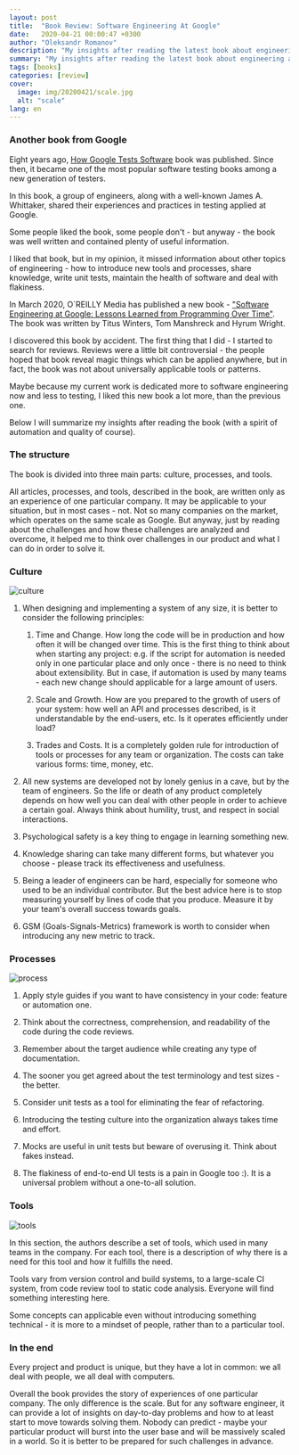 ```yaml
---
layout: post
title:  "Book Review: Software Engineering At Google"
date:   2020-04-21 00:00:47 +0300
author: "Oleksandr Romanov"
description: "My insights after reading the latest book about engineering at Google"
summary: "My insights after reading the latest book about engineering at Google"
tags: [books]
categories: [review]
cover:
  image: img/20200421/scale.jpg
  alt: "scale"
lang: en
---
```


### Another book from Google

Eight years ago, [How Google Tests Software][HGTS] book was published. Since then, it became one of the most popular software testing books among a new generation of testers.  

In this book, a group of engineers, along with a well-known James A. Whittaker, shared their experiences and practices in testing applied at Google.  

Some people liked the book, some people don't - but anyway - the book was well written and contained plenty of useful information.

I liked that book, but in my opinion, it missed information about other topics of engineering - how to introduce new tools and processes, share knowledge, write unit tests, maintain the health of software and deal with flakiness.  

In March 2020, O`REILLY Media has published a new book - ["Software Engineering at Google: Lessons Learned from Programming Over Time"][SEAG]. The book was written by Titus Winters, Tom Manshreck and Hyrum Wright.  

I discovered this book by accident. The first thing that I did - I started to search for reviews. Reviews were a little bit controversial - the people hoped that book reveal magic things which can be applied anywhere, but in fact, the book was not about universally applicable tools or patterns.

Maybe because my current work is dedicated more to software engineering now and less to testing, I liked this new book a lot more, than the previous one.  

Below I will summarize my insights after reading the book (with a spirit of automation and quality of course).

### The structure

The book is divided into three main parts: culture, processes, and tools.

All articles, processes, and tools, described in the book, are written only as an experience of one particular company. It may be applicable to your situation, but in most cases - not. Not so many companies on the market, which operates on the same scale as Google. But anyway, just by reading about the challenges and how these challenges are analyzed and overcome, it helped me to think over challenges in our product and what I can do in order to solve it.  

### Culture

![culture](/img/20200421/culture.jpg)

1. When designing and implementing a system of any size, it is better to consider the following principles:  
   1. Time and Change. How long the code will be in production and how often it will be changed over time. This is the first thing to think about when starting any project: e.g. if the script for automation is needed only in one particular place and only once - there is no need to think about extensibility. But in case, if automation is used by many teams - each new change should applicable for a large amount of users.  

   2. Scale and Growth. How are you prepared to the growth of users of your system: how well an API and processes described, is it understandable by the end-users, etc. Is it operates efficiently under load?

   3. Trades and Costs. It is a completely golden rule for introduction of tools or processes for any team or organization. The costs can take various forms: time, money, etc.  

2. All new systems are developed not by lonely genius in a cave, but by the team of engineers. So the life or death of any product completely depends on how well you can deal with other people in order to achieve a certain goal. Always think about humility, trust, and respect in social interactions.

3. Psychological safety is a key thing to engage in learning something new.

4. Knowledge sharing can take many different forms, but whatever you choose - please track its effectiveness and usefulness.

5. Being a leader of engineers can be hard, especially for someone who used to be an individual contributor. But the best advice here is to stop measuring yourself by lines of code that you produce. Measure it by your team's overall success towards goals.

6. GSM (Goals-Signals-Metrics) framework is worth to consider when introducing any new metric to track.

### Processes

![process](/img/20200421/process.jpg)

1. Apply style guides if you want to have consistency in your code: feature or automation one.

2. Think about the correctness, comprehension, and readability of the code during the code reviews.

3. Remember about the target audience while creating any type of documentation.

4. The sooner you get agreed about the test terminology and test sizes - the better.

5. Consider unit tests as a tool for eliminating the fear of refactoring.

6. Introducing the testing culture into the organization always takes time and effort.

7. Mocks are useful in unit tests but beware of overusing it. Think about fakes instead.

8. The flakiness of end-to-end UI tests is a pain in Google too :). It is a universal problem without a one-to-all solution.

### Tools

![tools](/img/20200421/tools.jpg)

In this section, the authors describe a set of tools, which used in many teams in the company. For each tool, there is a description of why there is a need for this tool and how it fulfills the need.

Tools vary from version control and build systems, to a large-scale CI system, from code review tool to static code analysis. Everyone will find something interesting here.  

Some concepts can applicable even without introducing something technical - it is more to a mindset of people, rather than to a particular tool.

### In the end

Every project and product is unique, but they have a lot in common: we all deal with people, we all deal with computers.

Overall the book provides the story of experiences of one particular company. The only difference is the scale. But for any software engineer, it can provide a lot of insights on day-to-day problems and how to at least start to move towards solving them. Nobody can predict - maybe your particular product will burst into the user base and will be massively scaled in a world. So it is better to be prepared for such challenges in advance.

[HGTS]: https://www.amazon.com/Google-Tests-Software-James-Whittaker-ebook/dp/B007MQLMF2/ref=sr_1_1?crid=22FTSHV1XPB61&dchild=1&keywords=how+google+tests+software&qid=1587469752&s=books&sprefix=how+google+test%2Cstripbooks-intl-ship%2C291&sr=1-1

[SEAG]: https://www.amazon.com/Software-Engineering-Google-Lessons-Programming/dp/1492082791
